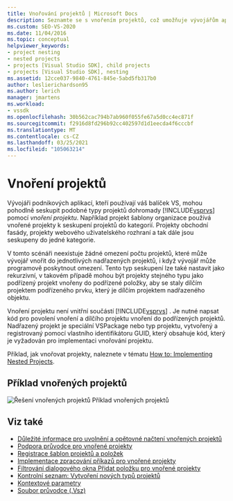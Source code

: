 ```yaml
---
title: Vnořování projektů | Microsoft Docs
description: Seznamte se s vnořením projektů, což umožňuje vývojářům aplikací, kteří používají VSPackage, seskupovat podobné typy projektů dohromady v aplikaci Visual Studio.
ms.custom: SEO-VS-2020
ms.date: 11/04/2016
ms.topic: conceptual
helpviewer_keywords:
- project nesting
- nested projects
- projects [Visual Studio SDK], child projects
- projects [Visual Studio SDK], nesting
ms.assetid: 12cce037-9840-4761-845e-5abd5fb317b0
author: leslierichardson95
ms.author: lerich
manager: jmartens
ms.workload:
- vssdk
ms.openlocfilehash: 30b562cac794b7ab960f055fe67a5d0cc4ec871f
ms.sourcegitcommit: f2916d8fd296b92cc402597d1d1eecda4f6cccbf
ms.translationtype: MT
ms.contentlocale: cs-CZ
ms.lasthandoff: 03/25/2021
ms.locfileid: "105063214"
---
```

# <a name="nesting-projects"></a>Vnoření projektů
Vývojáři podnikových aplikací, kteří používají váš balíček VS, mohou pohodlně seskupit podobné typy projektů dohromady [!INCLUDE[vsprvs](../../code-quality/includes/vsprvs_md.md)] pomocí *vnoření projektu*. Například projekt šablony organizace používá vnořené projekty k seskupení projektů do kategorií. Projekty obchodní fasády, projekty webového uživatelského rozhraní a tak dále jsou seskupeny do jedné kategorie.

 V tomto scénáři neexistuje žádné omezení počtu projektů, které může vývojář vnořit do jednotlivých nadřazených projektů, i když vývojář může programově poskytnout omezení. Tento typ seskupení lze také nastavit jako rekurzivní, v takovém případě mohou být projekty stejného typu jako podřízený projekt vnořeny do podřízené položky, aby se staly dílčím projektem podřízeného prvku, který je dílčím projektem nadřazeného objektu.

 Vnoření projektu není vnitřní součástí [!INCLUDE[vsprvs](../../code-quality/includes/vsprvs_md.md)] . Je nutné napsat kód pro povolení vnoření a dílčího projektu vnoření do podřízených projektů. Nadřazený projekt je speciální VSPackage nebo typ projektu, vytvořený a registrovaný pomocí vlastního identifikátoru GUID, který obsahuje kód, který je vyžadován pro implementaci vnořování projektu.

 Příklad, jak vnořovat projekty, naleznete v tématu [How to: Implementing Nested Projects](../../extensibility/internals/how-to-implement-nested-projects.md).

## <a name="nested-projects-example"></a>Příklad vnořených projektů
 ![Řešení vnořených projektů](../../extensibility/internals/media/vsnestedprojects.gif "vsNestedProjects") Příklad vnořených projektů

## <a name="see-also"></a>Viz také
- [Důležité informace pro uvolnění a opětovné načtení vnořených projektů](../../extensibility/internals/considerations-for-unloading-and-reloading-nested-projects.md)
- [Podpora průvodce pro vnořené projekty](../../extensibility/internals/wizard-support-for-nested-projects.md)
- [Registrace šablon projektů a položek](../../extensibility/internals/registering-project-and-item-templates.md)
- [Implementace zpracování příkazů pro vnořené projekty](../../extensibility/internals/implementing-command-handling-for-nested-projects.md)
- [Filtrování dialogového okna Přidat položku pro vnořené projekty](../../extensibility/internals/filtering-the-additem-dialog-box-for-nested-projects.md)
- [Kontrolní seznam: Vytvoření nových typů projektů](../../extensibility/internals/checklist-creating-new-project-types.md)
- [Kontextové parametry](../../extensibility/internals/context-parameters.md)
- [Soubor průvodce (.Vsz)](../../extensibility/internals/wizard-dot-vsz-file.md)

